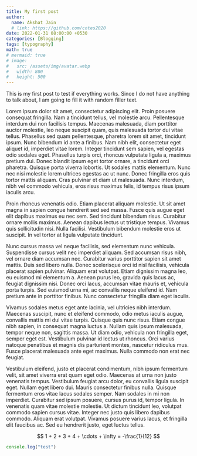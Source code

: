```yaml
---
title: My first post
author:
  name: Akshat Jain
  # link: https://github.com/cotes2020
date: 2022-01-31 08:00:00 +0530
categories: [Blogging]
tags: [typography]
math: true
# mermaid: true
# image:
#   src: /assets/img/avatar.webp
#   width: 800
#   height: 500
---
```


This is my first post to test if everything works. Since I do not have anything to talk about, I am going to fill it with random filler text.

Lorem ipsum dolor sit amet, consectetur adipiscing elit. Proin posuere consequat fringilla. Nam a tincidunt tellus, vel molestie arcu. Pellentesque interdum dui non facilisis tempus. Maecenas malesuada, diam porttitor auctor molestie, leo neque suscipit quam, quis malesuada tortor dui vitae tellus. Phasellus sed quam pellentesque, pharetra lorem sit amet, tincidunt ipsum. Nunc bibendum id ante a finibus. Nam nibh elit, consectetur eget aliquet id, imperdiet vitae lorem. Integer tincidunt sem sapien, vel egestas odio sodales eget. Phasellus turpis orci, rhoncus vulputate ligula a, maximus pretium dui. Donec blandit ipsum eget tortor ornare, a tincidunt orci pharetra. Quisque porta viverra lobortis. Ut sodales mattis elementum. Nunc nec nisi molestie lorem ultrices egestas ac ut nunc. Donec fringilla eros quis tortor mattis aliquam. Cras pulvinar et diam ut malesuada. Nunc interdum, nibh vel commodo vehicula, eros risus maximus felis, id tempus risus ipsum iaculis arcu.

Proin rhoncus venenatis odio. Etiam placerat aliquam molestie. Ut sit amet magna in sapien congue hendrerit sed sed massa. Fusce quis augue eget elit dapibus maximus eu nec sem. Sed tincidunt bibendum risus. Curabitur ornare mollis maximus. Aenean dapibus lectus ut tristique tempus. Vivamus quis sollicitudin nisi. Nulla facilisi. Vestibulum bibendum molestie eros ut suscipit. In vel tortor at ligula vulputate tincidunt.

Nunc cursus massa vel neque facilisis, sed elementum nunc vehicula. Suspendisse cursus velit nec imperdiet aliquam. Sed accumsan risus nibh, vel ornare diam accumsan nec. Curabitur varius porttitor sapien sit amet mattis. Duis sed libero nulla. Donec scelerisque orci id nisl facilisis, vehicula placerat sapien pulvinar. Aliquam erat volutpat. Etiam dignissim magna leo, eu euismod mi elementum a. Aenean purus leo, gravida quis lacus ac, feugiat dignissim nisi. Donec orci lacus, accumsan vitae mauris et, vehicula porta turpis. Sed euismod urna mi, ac convallis neque eleifend id. Nam pretium ante in porttitor finibus. Nunc consectetur fringilla diam eget iaculis.

Vivamus sodales metus eget ante lacinia, vel ultricies nibh interdum. Maecenas suscipit, nunc et eleifend commodo, odio metus iaculis augue, convallis mattis mi dui vitae turpis. Quisque quis nunc risus. Etiam congue nibh sapien, in consequat magna luctus a. Nullam quis ipsum malesuada, tempor neque non, sagittis massa. Ut diam odio, vehicula non fringilla eget, semper eget est. Vestibulum pulvinar id lectus ut rhoncus. Orci varius natoque penatibus et magnis dis parturient montes, nascetur ridiculus mus. Fusce placerat malesuada ante eget maximus. Nulla commodo non erat nec feugiat.

Vestibulum eleifend, justo et placerat condimentum, nibh ipsum fermentum velit, sit amet viverra erat quam eget odio. Maecenas at urna non justo venenatis tempus. Vestibulum feugiat arcu dolor, eu convallis ligula suscipit eget. Nullam eget libero dui. Mauris consectetur finibus nulla. Quisque fermentum eros vitae lacus sodales semper. Nam sodales in mi non imperdiet. Curabitur sed ipsum posuere, cursus purus id, tempor ligula. In venenatis quam vitae molestie molestie. Ut dictum tincidunt leo, volutpat commodo sapien cursus vitae. Integer nec justo quis libero dapibus commodo. Aliquam erat volutpat. Vivamus posuere varius lacus, et fringilla elit faucibus ac. Sed eu hendrerit justo, eget luctus tellus.

$$
1 + 2 + 3 + 4 + \cdots + \infty = -\frac{1}{12}
$$

```js
console.log("test")
```
